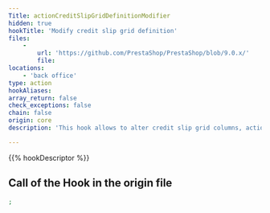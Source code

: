 ```yaml
---
Title: actionCreditSlipGridDefinitionModifier
hidden: true
hookTitle: 'Modify credit slip grid definition'
files:
    -
        url: 'https://github.com/PrestaShop/PrestaShop/blob/9.0.x/'
        file: 
locations:
    - 'back office'
type: action
hookAliases: 
array_return: false
check_exceptions: false
chain: false
origin: core
description: 'This hook allows to alter credit slip grid columns, actions and filters'

---
```


{{% hookDescriptor %}}

## Call of the Hook in the origin file

```php
;
```
